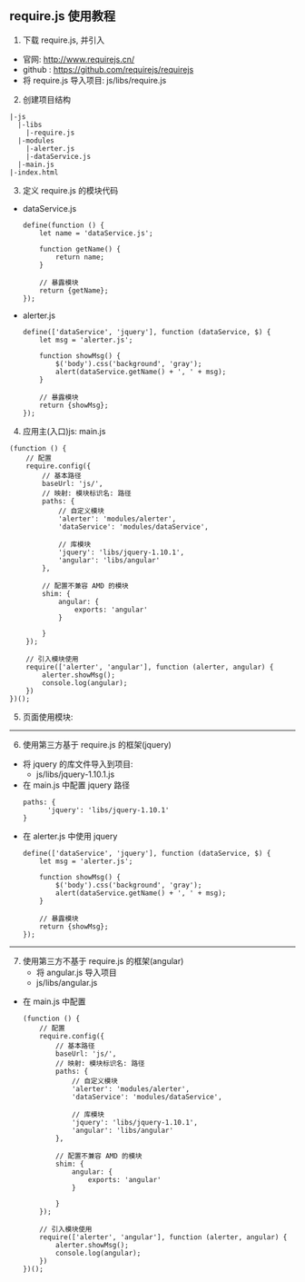 ## require.js 使用教程
1. 下载 require.js, 并引入
  * 官网: http://www.requirejs.cn/
  * github : https://github.com/requirejs/requirejs
  * 将 require.js 导入项目: js/libs/require.js 
2. 创建项目结构
  ```
  |-js
    |-libs
      |-require.js
    |-modules
      |-alerter.js
      |-dataService.js
    |-main.js
  |-index.html
  ```
3. 定义 require.js 的模块代码
  * dataService.js
    ```
    define(function () {
        let name = 'dataService.js';
    
        function getName() {
            return name;
        }
    
        // 暴露模块
        return {getName};
    });
    ```
  * alerter.js
    ```
    define(['dataService', 'jquery'], function (dataService, $) {
        let msg = 'alerter.js';
    
        function showMsg() {
            $('body').css('background', 'gray');
            alert(dataService.getName() + ', ' + msg);
        }
    
        // 暴露模块
        return {showMsg};
    });
    ```
4. 应用主(入口)js: main.js
  ```
  (function () {
      // 配置
      require.config({
          // 基本路径
          baseUrl: 'js/',
          // 映射: 模块标识名: 路径
          paths: {
              // 自定义模块
              'alerter': 'modules/alerter',
              'dataService': 'modules/dataService',
  
              // 库模块
              'jquery': 'libs/jquery-1.10.1',
              'angular': 'libs/angular'
          },
  
          // 配置不兼容 AMD 的模块
          shim: {
              angular: {
                  exports: 'angular'
              }
  
          }
      });
  
      // 引入模块使用
      require(['alerter', 'angular'], function (alerter, angular) {
          alerter.showMsg();
          console.log(angular);
      })
  })();
  ```
        
5. 页面使用模块:
  <!-- 引入 require.js 并指定 js 主文件的入口 -->
  <script src="js/libs/require.js" data-main="js/main.js"></script>
    
------------------------------------------------------------------------

6. 使用第三方基于 require.js 的框架(jquery)
  * 将 jquery 的库文件导入到项目: 
    * js/libs/jquery-1.10.1.js
  * 在 main.js 中配置 jquery 路径
    ```
    paths: {
          'jquery': 'libs/jquery-1.10.1'
    }
    ```
  * 在 alerter.js 中使用 jquery
    ```
    define(['dataService', 'jquery'], function (dataService, $) {
        let msg = 'alerter.js';
    
        function showMsg() {
            $('body').css('background', 'gray');
            alert(dataService.getName() + ', ' + msg);
        }
    
        // 暴露模块
        return {showMsg};
    });
    ```
------------------------------------------------------------------------

7. 使用第三方不基于 require.js 的框架(angular)
    * 将 angular.js 导入项目
    * js/libs/angular.js
   
  * 在 main.js 中配置
    ```
    (function () {
        // 配置
        require.config({
            // 基本路径
            baseUrl: 'js/',
            // 映射: 模块标识名: 路径
            paths: {
                // 自定义模块
                'alerter': 'modules/alerter',
                'dataService': 'modules/dataService',
    
                // 库模块
                'jquery': 'libs/jquery-1.10.1',
                'angular': 'libs/angular'
            },
    
            // 配置不兼容 AMD 的模块
            shim: {
                angular: {
                    exports: 'angular'
                }
    
            }
        });
    
        // 引入模块使用
        require(['alerter', 'angular'], function (alerter, angular) {
            alerter.showMsg();
            console.log(angular);
        })
    })();
    ```
 